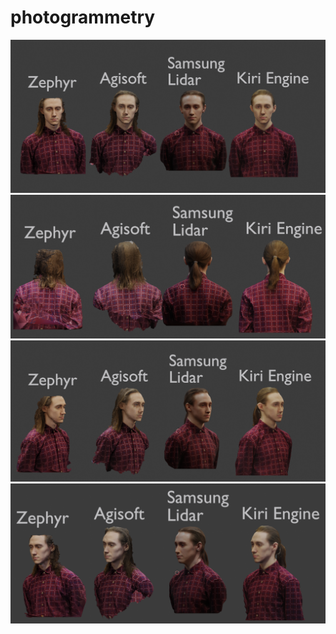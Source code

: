 # photogrammetry

![Alt text](./1.png?raw=true "Видео всех моделей")
![Alt text](./2.png?raw=true)
![Alt text](./3.png?raw=true)
![Alt text](./4.png?raw=true)
